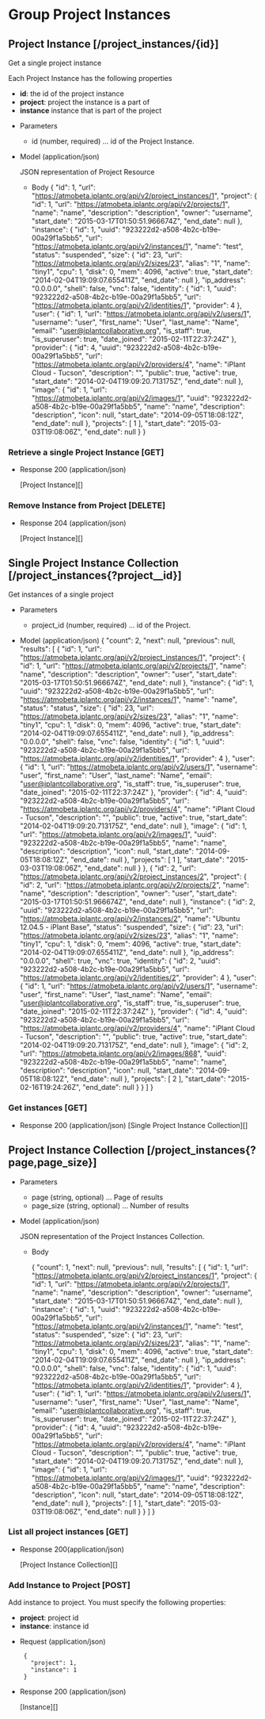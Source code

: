 # Group Project Instances

## Project Instance [/project_instances/{id}]
Get a single project instance

Each Project Instance has the following properties

- **id**: the id of the project instance
- **project**: project the instance is a part of
- **instance** instance that is part of the project

+ Parameters
  + id (number, required) ... id of the Project Instance.

+ Model (application/json)

    JSON representation of Project Resource

    + Body
        {
            "id": 1,
            "url": "https://atmobeta.iplantc.org/api/v2/project_instances/1",
            "project": {
                "id": 1,
                "url": "https://atmobeta.iplantc.org/api/v2/projects/1",
                "name": "name",
                "description": "description",
                "owner": "username",
                "start_date": "2015-03-17T01:50:51.966674Z",
                "end_date": null
            },
            "instance": {
                "id": 1,
                "uuid": "923222d2-a508-4b2c-b19e-00a29f1a5bb5",
                "url": "https://atmobeta.iplantc.org/api/v2/instances/1",
                "name": "test",
                "status": "suspended",
                "size": {
                    "id": 23,
                    "url": "https://atmobeta.iplantc.org/api/v2/sizes/23",
                    "alias": "1",
                    "name": "tiny1",
                    "cpu": 1,
                    "disk": 0,
                    "mem": 4096,
                    "active": true,
                    "start_date": "2014-02-04T19:09:07.655411Z",
                    "end_date": null
                },
                "ip_address": "0.0.0.0",
                "shell": false,
                "vnc": false,
                "identity": {
                    "id": 1,
                    "uuid": "923222d2-a508-4b2c-b19e-00a29f1a5bb5",
                    "url": "https://atmobeta.iplantc.org/api/v2/identities/1",
                    "provider": 4
                },
                "user": {
                    "id": 1,
                    "url": "https://atmobeta.iplantc.org/api/v2/users/1",
                    "username": "user",
                    "first_name": "User",
                    "last_name": "Name",
                    "email": "user@iplantcollaborative.org",
                    "is_staff": true,
                    "is_superuser": true,
                    "date_joined": "2015-02-11T22:37:24Z"
                },
                "provider": {
                    "id": 4,
                    "uuid": "923222d2-a508-4b2c-b19e-00a29f1a5bb5",
                    "url": "https://atmobeta.iplantc.org/api/v2/providers/4",
                    "name": "iPlant Cloud - Tucson",
                    "description": "<No Description Provided>",
                    "public": true,
                    "active": true,
                    "start_date": "2014-02-04T19:09:20.713175Z",
                    "end_date": null
                },
                "image": {
                    "id": 1,
                    "url": "https://atmobeta.iplantc.org/api/v2/images/1",
                    "uuid": "923222d2-a508-4b2c-b19e-00a29f1a5bb5",
                    "name": "name",
                    "description": "description",
                    "icon": null,
                    "start_date": "2014-09-05T18:08:12Z",
                    "end_date": null
                },
                "projects": [
                    1
                ],
                "start_date": "2015-03-03T19:08:06Z",
                "end_date": null
            }
        }

### Retrieve a single Project Instance [GET]

+ Response 200 (application/json)

    [Project Instance][]

### Remove Instance from Project [DELETE]

  + Response 204 (application/json)

    [Project Instance][]


## Single Project Instance Collection [/project_instances{?project__id}]
Get instances of a single project

+ Parameters
  + project_id (number, required) ... id of the Project.

+ Model (application/json)
{
    "count": 2,
    "next": null,
    "previous": null,
    "results": [
        {
            "id": 1,
            "url": "https://atmobeta.iplantc.org/api/v2/project_instances/1",
            "project": {
                "id": 1,
                "url": "https://atmobeta.iplantc.org/api/v2/projects/1",
                "name": "name",
                "description": "description",
                "owner": "user",
                "start_date": "2015-03-17T01:50:51.966674Z",
                "end_date": null
            },
            "instance": {
                "id": 1,
                "uuid": "923222d2-a508-4b2c-b19e-00a29f1a5bb5",
                "url": "https://atmobeta.iplantc.org/api/v2/instances/1",
                "name": "name",
                "status": "status",
                "size": {
                    "id": 23,
                    "url": "https://atmobeta.iplantc.org/api/v2/sizes/23",
                    "alias": "1",
                    "name": "tiny1",
                    "cpu": 1,
                    "disk": 0,
                    "mem": 4096,
                    "active": true,
                    "start_date": "2014-02-04T19:09:07.655411Z",
                    "end_date": null
                },
                "ip_address": "0.0.0.0",
                "shell": false,
                "vnc": false,
                "identity": {
                    "id": 1,
                    "uuid": "923222d2-a508-4b2c-b19e-00a29f1a5bb5",
                    "url": "https://atmobeta.iplantc.org/api/v2/identities/1",
                    "provider": 4
                },
                "user": {
                    "id": 1,
                    "url": "https://atmobeta.iplantc.org/api/v2/users/1",
                    "username": "user",
                    "first_name": "User",
                    "last_name": "Name",
                    "email": "user@iplantcollaborative.org",
                    "is_staff": true,
                    "is_superuser": true,
                    "date_joined": "2015-02-11T22:37:24Z"
                },
                "provider": {
                    "id": 4,
                    "uuid": "923222d2-a508-4b2c-b19e-00a29f1a5bb5",
                    "url": "https://atmobeta.iplantc.org/api/v2/providers/4",
                    "name": "iPlant Cloud - Tucson",
                    "description": "<No Description Provided>",
                    "public": true,
                    "active": true,
                    "start_date": "2014-02-04T19:09:20.713175Z",
                    "end_date": null
                },
                "image": {
                    "id": 1,
                    "url": "https://atmobeta.iplantc.org/api/v2/images/1",
                    "uuid": "923222d2-a508-4b2c-b19e-00a29f1a5bb5",
                    "name": "name",
                    "description": "description",
                    "icon": null,
                    "start_date": "2014-09-05T18:08:12Z",
                    "end_date": null
                },
                "projects": [
                    1
                ],
                "start_date": "2015-03-03T19:08:06Z",
                "end_date": null
            }
        },
        {
            "id": 2,
            "url": "https://atmobeta.iplantc.org/api/v2/project_instances/2",
            "project": {
                "id": 2,
                "url": "https://atmobeta.iplantc.org/api/v2/projects/2",
                "name": "name",
                "description": "description",
                "owner": "user",
                "start_date": "2015-03-17T01:50:51.966674Z",
                "end_date": null
            },
            "instance": {
                "id": 2,
                "uuid": "923222d2-a508-4b2c-b19e-00a29f1a5bb5",
                "url": "https://atmobeta.iplantc.org/api/v2/instances/2",
                "name": "Ubuntu 12.04.5 - iPlant Base",
                "status": "suspended",
                "size": {
                    "id": 23,
                    "url": "https://atmobeta.iplantc.org/api/v2/sizes/23",
                    "alias": "1",
                    "name": "tiny1",
                    "cpu": 1,
                    "disk": 0,
                    "mem": 4096,
                    "active": true,
                    "start_date": "2014-02-04T19:09:07.655411Z",
                    "end_date": null
                },
                "ip_address": "0.0.0.0",
                "shell": true,
                "vnc": true,
                "identity": {
                    "id": 2,
                    "uuid": "923222d2-a508-4b2c-b19e-00a29f1a5bb5",
                    "url": "https://atmobeta.iplantc.org/api/v2/identities/2",
                    "provider": 4
                },
                "user": {
                    "id": 1,
                    "url": "https://atmobeta.iplantc.org/api/v2/users/1",
                    "username": "user",
                    "first_name": "User",
                    "last_name": "Name",
                    "email": "user@iplantcollaborative.org",
                    "is_staff": true,
                    "is_superuser": true,
                    "date_joined": "2015-02-11T22:37:24Z"
                },
                "provider": {
                    "id": 4,
                    "uuid": "923222d2-a508-4b2c-b19e-00a29f1a5bb5",
                    "url": "https://atmobeta.iplantc.org/api/v2/providers/4",
                    "name": "iPlant Cloud - Tucson",
                    "description": "<No Description Provided>",
                    "public": true,
                    "active": true,
                    "start_date": "2014-02-04T19:09:20.713175Z",
                    "end_date": null
                },
                "image": {
                    "id": 2,
                    "url": "https://atmobeta.iplantc.org/api/v2/images/868",
                    "uuid": "923222d2-a508-4b2c-b19e-00a29f1a5bb5",
                    "name": "name",
                    "description": "description",
                    "icon": null,
                    "start_date": "2014-09-05T18:08:12Z",
                    "end_date": null
                },
                "projects": [
                    2
                ],
                "start_date": "2015-02-16T19:24:26Z",
                "end_date": null
            }
        }
    ]
}

### Get instances [GET]

  + Response 200 (application/json)
    [Single Project Instance Collection][]

## Project Instance Collection [/project_instances{?page,page_size}]

+ Parameters
    + page (string, optional) ... Page of results
    + page_size (string, optional) ... Number of results

+ Model (application/json)

    JSON representation of the Project Instances Collection.

    + Body

        {
            "count": 1,
            "next": null,
            "previous": null,
            "results": [
              {
                  "id": 1,
                  "url": "https://atmobeta.iplantc.org/api/v2/project_instances/1",
                  "project": {
                      "id": 1,
                      "url": "https://atmobeta.iplantc.org/api/v2/projects/1",
                      "name": "name",
                      "description": "description",
                      "owner": "username",
                      "start_date": "2015-03-17T01:50:51.966674Z",
                      "end_date": null
                  },
                  "instance": {
                      "id": 1,
                      "uuid": "923222d2-a508-4b2c-b19e-00a29f1a5bb5",
                      "url": "https://atmobeta.iplantc.org/api/v2/instances/1",
                      "name": "test",
                      "status": "suspended",
                      "size": {
                          "id": 23,
                          "url": "https://atmobeta.iplantc.org/api/v2/sizes/23",
                          "alias": "1",
                          "name": "tiny1",
                          "cpu": 1,
                          "disk": 0,
                          "mem": 4096,
                          "active": true,
                          "start_date": "2014-02-04T19:09:07.655411Z",
                          "end_date": null
                      },
                      "ip_address": "0.0.0.0",
                      "shell": false,
                      "vnc": false,
                      "identity": {
                          "id": 1,
                          "uuid": "923222d2-a508-4b2c-b19e-00a29f1a5bb5",
                          "url": "https://atmobeta.iplantc.org/api/v2/identities/1",
                          "provider": 4
                      },
                      "user": {
                          "id": 1,
                          "url": "https://atmobeta.iplantc.org/api/v2/users/1",
                          "username": "user",
                          "first_name": "User",
                          "last_name": "Name",
                          "email": "user@iplantcollaborative.org",
                          "is_staff": true,
                          "is_superuser": true,
                          "date_joined": "2015-02-11T22:37:24Z"
                      },
                      "provider": {
                          "id": 4,
                          "uuid": "923222d2-a508-4b2c-b19e-00a29f1a5bb5",
                          "url": "https://atmobeta.iplantc.org/api/v2/providers/4",
                          "name": "iPlant Cloud - Tucson",
                          "description": "<No Description Provided>",
                          "public": true,
                          "active": true,
                          "start_date": "2014-02-04T19:09:20.713175Z",
                          "end_date": null
                      },
                      "image": {
                          "id": 1,
                          "url": "https://atmobeta.iplantc.org/api/v2/images/1",
                          "uuid": "923222d2-a508-4b2c-b19e-00a29f1a5bb5",
                          "name": "name",
                          "description": "description",
                          "icon": null,
                          "start_date": "2014-09-05T18:08:12Z",
                          "end_date": null
                      },
                      "projects": [
                          1
                      ],
                      "start_date": "2015-03-03T19:08:06Z",
                      "end_date": null
                  }
              }
            ]
        }

### List all project instances [GET]

+ Response 200(application/json)

    [Project Instance Collection][]


### Add Instance to Project [POST]
Add instance to project. You must specify the following properties:

 - **project**: project id
 - **instance**: instance id

 + Request (application/json)

        {
          "project": 1,
          "instance": 1
        }

+ Response 200 (application/json)

    [Instance][]
